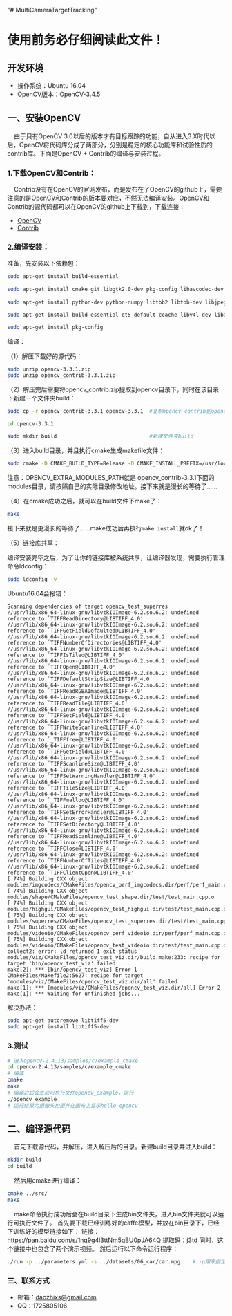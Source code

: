 "# MultiCameraTargetTracking" 
# 使用前务必仔细阅读此文件！
## 开发环境
 - 操作系统：Ubuntu 16.04
 - OpenCV版本：OpenCV-3.4.5
## 一、安装OpenCV
&nbsp;&nbsp;&nbsp;&nbsp;由于只有OpenCV 3.0以后的版本才有目标跟踪的功能，自从进入3.X时代以后，OpenCV将代码库分成了两部分，分别是稳定的核心功能库和试验性质的contrib库。下面是OpenCV + Contrib的编译与安装过程。
### 1.下载OpenCV和Contrib：
&nbsp;&nbsp;&nbsp;&nbsp;Contrib没有在OpenCV的官网发布，而是发布在了OpenCV的github上，需要注意的是OpenCV和Contrib的版本要对应，不然无法编译安装。OpenCV和Contrib的源代码都可以在OpenCV的github上下载到，下载连接：

- [OpenCV](https://github.com/opencv/opencv/archive/3.4.5.zip)
- [Contrib](https://github.com/opencv/opencv_contrib/archive/3.4.5.zip)
### 2.编译安装：

准备，先安装以下依赖包：
``` bash
sudo apt-get install build-essential  
  
sudo apt-get install cmake git libgtk2.0-dev pkg-config libavcodec-dev libavformat-dev libswscale-dev  
  
sudo apt-get install python-dev python-numpy libtbb2 libtbb-dev libjpeg-dev libpng-dev libtiff-dev libjasper-dev libdc1394-22-dev  

sudo apt-get install build-essential qt5-default ccache libv4l-dev libavresample-dev  libgphoto2-dev libopenblas-base libopenblas-dev doxygen  openjdk-8-jdk pylint libvtk6-dev

sudo apt-get install pkg-config
```
编译：

（1）解压下载好的源代码：
``` bash
sudo unzip opencv-3.3.1.zip
sudo unzip opencv_contrib-3.3.1.zip
```
（2）解压完后需要将opencv_contrib.zip提取到opencv目录下，同时在该目录下新建一个文件夹build：
``` bash
sudo cp -r opencv_contrib-3.3.1 opencv-3.3.1  #复制opencv_contrib到opencv目录下

cd opencv-3.3.1

sudo mkdir build                              #新建文件夹build
```
（3）进入build目录，并且执行cmake生成makefile文件：
``` bash
sudo cmake -D CMAKE_BUILD_TYPE=Release -D CMAKE_INSTALL_PREFIX=/usr/local -D OPENCV_EXTRA_MODULES_PATH=/home/user_name/opencv-3.4.3/opencv_contrib-3.4.3/modules/ ..
```
注意：OPENCV_EXTRA_MODULES_PATH就是 opencv_contrib-3.3.1下面的modules目录，请按照自己的实际目录修改地址。接下来就是漫长的等待了……

（4）在cmake成功之后，就可以在build文件下make了：
``` bash
make
```
接下来就是更漫长的等待了……make成功后再执行`make install`就ok了！

（5）链接库共享：

编译安装完毕之后，为了让你的链接库被系统共享，让编译器发现，需要执行管理命令ldconfig：
``` bash
sudo ldconfig -v
```
Ubuntu16.04会报错：
```
Scanning dependencies of target opencv_test_superres
//usr/lib/x86_64-linux-gnu/libvtkIOImage-6.2.so.6.2: undefined reference to `TIFFReadDirectory@LIBTIFF_4.0'
//usr/lib/x86_64-linux-gnu/libvtkIOImage-6.2.so.6.2: undefined reference to `TIFFGetFieldDefaulted@LIBTIFF_4.0'
//usr/lib/x86_64-linux-gnu/libvtkIOImage-6.2.so.6.2: undefined reference to `TIFFNumberOfDirectories@LIBTIFF_4.0'
//usr/lib/x86_64-linux-gnu/libvtkIOImage-6.2.so.6.2: undefined reference to `TIFFIsTiled@LIBTIFF_4.0'
//usr/lib/x86_64-linux-gnu/libvtkIOImage-6.2.so.6.2: undefined reference to `TIFFOpen@LIBTIFF_4.0'
//usr/lib/x86_64-linux-gnu/libvtkIOImage-6.2.so.6.2: undefined reference to `TIFFDefaultStripSize@LIBTIFF_4.0'
//usr/lib/x86_64-linux-gnu/libvtkIOImage-6.2.so.6.2: undefined reference to `TIFFReadRGBAImage@LIBTIFF_4.0'
//usr/lib/x86_64-linux-gnu/libvtkIOImage-6.2.so.6.2: undefined reference to `TIFFReadTile@LIBTIFF_4.0'
//usr/lib/x86_64-linux-gnu/libvtkIOImage-6.2.so.6.2: undefined reference to `TIFFSetField@LIBTIFF_4.0'
//usr/lib/x86_64-linux-gnu/libvtkIOImage-6.2.so.6.2: undefined reference to `TIFFWriteScanline@LIBTIFF_4.0'
//usr/lib/x86_64-linux-gnu/libvtkIOImage-6.2.so.6.2: undefined reference to `_TIFFfree@LIBTIFF_4.0'
//usr/lib/x86_64-linux-gnu/libvtkIOImage-6.2.so.6.2: undefined reference to `TIFFGetField@LIBTIFF_4.0'
//usr/lib/x86_64-linux-gnu/libvtkIOImage-6.2.so.6.2: undefined reference to `TIFFScanlineSize@LIBTIFF_4.0'
//usr/lib/x86_64-linux-gnu/libvtkIOImage-6.2.so.6.2: undefined reference to `TIFFSetWarningHandler@LIBTIFF_4.0'
//usr/lib/x86_64-linux-gnu/libvtkIOImage-6.2.so.6.2: undefined reference to `TIFFTileSize@LIBTIFF_4.0'
//usr/lib/x86_64-linux-gnu/libvtkIOImage-6.2.so.6.2: undefined reference to `_TIFFmalloc@LIBTIFF_4.0'
//usr/lib/x86_64-linux-gnu/libvtkIOImage-6.2.so.6.2: undefined reference to `TIFFSetErrorHandler@LIBTIFF_4.0'
//usr/lib/x86_64-linux-gnu/libvtkIOImage-6.2.so.6.2: undefined reference to `TIFFSetDirectory@LIBTIFF_4.0'
//usr/lib/x86_64-linux-gnu/libvtkIOImage-6.2.so.6.2: undefined reference to `TIFFReadScanline@LIBTIFF_4.0'
//usr/lib/x86_64-linux-gnu/libvtkIOImage-6.2.so.6.2: undefined reference to `TIFFClose@LIBTIFF_4.0'
//usr/lib/x86_64-linux-gnu/libvtkIOImage-6.2.so.6.2: undefined reference to `TIFFNumberOfTiles@LIBTIFF_4.0'
//usr/lib/x86_64-linux-gnu/libvtkIOImage-6.2.so.6.2: undefined reference to `TIFFClientOpen@LIBTIFF_4.0'
[ 74%] Building CXX object modules/imgcodecs/CMakeFiles/opencv_perf_imgcodecs.dir/perf/perf_main.cpp.o
[ 74%] Building CXX object modules/shape/CMakeFiles/opencv_test_shape.dir/test/test_main.cpp.o
[ 74%] Building CXX object modules/highgui/CMakeFiles/opencv_test_highgui.dir/test/test_main.cpp.o
[ 75%] Building CXX object modules/superres/CMakeFiles/opencv_test_superres.dir/test/test_main.cpp.o
[ 75%] Building CXX object modules/videoio/CMakeFiles/opencv_perf_videoio.dir/perf/perf_main.cpp.o
[ 75%] Building CXX object modules/videoio/CMakeFiles/opencv_test_videoio.dir/test/test_main.cpp.o
collect2: error: ld returned 1 exit status
modules/viz/CMakeFiles/opencv_test_viz.dir/build.make:233: recipe for target 'bin/opencv_test_viz' failed
make[2]: *** [bin/opencv_test_viz] Error 1
CMakeFiles/Makefile2:5627: recipe for target 'modules/viz/CMakeFiles/opencv_test_viz.dir/all' failed
make[1]: *** [modules/viz/CMakeFiles/opencv_test_viz.dir/all] Error 2
make[1]: *** Waiting for unfinished jobs...
```
解决办法：
``` bash
sudo apt-get autoremove libtiff5-dev
sudo apt-get install libtiff5-dev
```
### 3.测试
``` bash
# 进入opencv-2.4.13/samples/c/example_cmake
cd opencv-2.4.13/samples/c/example_cmake
# 编译
cmake
make
# 编译之后会生成可执行文件opencv_example，运行
./opencv_example
# 运行结果为摄像头拍摄并在画布上显示hello opencv
```
## 二、编译源代码
&nbsp;&nbsp;&nbsp;&nbsp;首先下载源代码，并解压，进入解压后的目录。新建build目录并进入build：
``` bash
mkdir build
cd build
```
&nbsp;&nbsp;&nbsp;&nbsp;然后用cmake进行编译：
``` bash
cmake ../src/
make
```
&nbsp;&nbsp;&nbsp;&nbsp;make命令执行成功后会在build目录下生成bin文件夹，进入bin文件夹就可以运行可执行文件了。
首先要下载已经训练好的caffe模型，并放在bin目录下，已经下训练好的模型链接如下：
链接：https://pan.baidu.com/s/1nq9g4l3ttNm5qBU0pJA64Q 
提取码：j3td 
同时，这个链接中也包含了两个演示视频。
然后运行以下命令运行程序：
``` bash
./run -p ../parameters.yml -s ../datasets/06_car/car.mpg    # -p用来指定tld算法的参数文件 -s选项用来选择传入的视频文件，可以连续输入多个视频做跨摄像头目标跟踪
```
### 三、联系方式
 - 邮箱：daozhixs@gmail.com
 - QQ：1725805106
